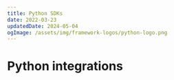 ```yaml
---
title: Python SDKs
date: 2022-03-23
updatedDate: 2024-05-04
ogImage: /assets/img/framework-logos/python-logo.png
---
```


# Python integrations
